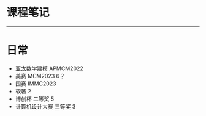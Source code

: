 # 课程笔记
- - -
# 日常

- 亚太数学建模 APMCM2022
- 美赛 MCM2023 6？
- 国赛 IMMC2023
- 软著 2
- 博创杯 二等奖 5
- 计算机设计大赛 三等奖 3